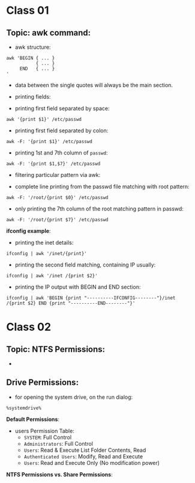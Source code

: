 # Class 01

## Topic: awk command:

- awk structure:

```
awk 'BEGIN { ... }
           { ... }
     END   { ... }
'
```

- data between the single quotes will always be the main section.

- printing fields:

- printing first field separated by space:

```
awk '{print $1}' /etc/passwd
```

- printing first field separated by colon:

```
awk -F: '{print $1}' /etc/passwd
```

- printing 1st and 7th column of `passwd`:

```
awk -F: '{print $1,$7}' /etc/passwd
```

- filtering particular pattern via awk:

- complete line printing from the passwd file matching with root pattern:

```
awk -F: '/root/{print $0}' /etc/passwd
```

- only printing the 7th column of the root matching pattern in passwd:

```
awk -F: '/root/{print $7}' /etc/passwd
```

**ifconfig example**:

- printing the inet details:

```
ifconfig | awk '/inet/{print}'
```

- printing the second field matching, containing IP usually:

```
ifconfig | awk '/inet /{print $2}'
```

- printing the IP output with BEGIN and END section:

```
ifconfig | awk 'BEGIN {print "----------IFCONFIG--------"}/inet /{print $2} END {print "----------END--------"}'
```

# Class 02

## Topic: NTFS Permissions:

- 

## Drive Permissions:

- for opening the system drive, on the run dialog:

```
%systemdrive%
```

**Default Permissions**:

- users Permission Table:
    - `SYSTEM`: Full Control
    - `Administrators`: Full Control
    - `Users`: Read & Execute List Folder Contents, Read
    - `Authenticated Users`: Modify, Read and Execute
    - `Users`: Read and Execute Only (No modification power)


**NTFS Permissions vs. Share Permissions**:
